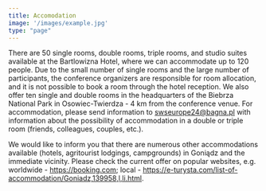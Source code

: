 ```yaml
---
title: Accomodation
image: '/images/example.jpg'
type: "page"
---
```

There are 50 single rooms, double rooms, triple rooms, and studio suites available at the Bartlowizna Hotel,
where we can accommodate up to 120 people. Due to the small number of single rooms and the large number of participants, 
the conference organizers are responsible for room allocation, and it is not possible to book a room through the hotel reception. 
We also offer ten single and double rooms in the headquarters of the Biebrza National Park in Osowiec-Twierdza - 4 km from the conference venue.
For accommodation, please send information to swseurope24@bagna.pl with information 
about the possibility of accommodation in a double or triple room (friends, colleagues, couples, etc.).
 
We would like to inform you that there are numerous other accommodations available 
(hotels, agritourist lodgings, campgrounds) in Goniądz and the immediate vicinity. 
Please check the current offer on popular websites, e.g. worldwide - https://booking.com; local - https://e-turysta.com/list-of-accommodation/Goniadz,139958,l,li.html.
